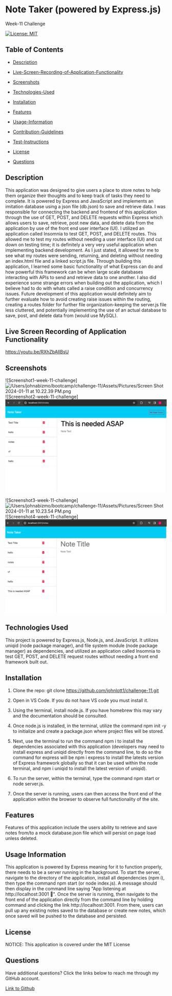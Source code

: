 # Note Taker (powered by Express.js)
Week-11 Challenge

[![License: MIT](https://img.shields.io/badge/License-MIT-yellow.svg)](https://opensource.org/licenses/MIT)

## Table of Contents

 * [Description](#description)

 * [Live-Screen-Recording-of-Application-Functionality](#live-screen-recording-of-application-functionality)

 * [Screenshots](#screenshots)

 * [Technologies-Used](#technologies-used)

 * [Installation](#installation)

 * [Features](#features)

 * [Usage-Information](#usage-information)

 * [Contribution-Guidelines](#contribution-guidelines)

 * [Test-Instructions](#test-instructions)

 * [License](#license)

* [Questions](#questions)

## Description

This application was designed to give users a place to store notes to help them organize their thoughts and to keep track of tasks they need to complete. It is powered by Express and JavaScript and implements an imitation database using a json file (db.json) to save and retrieve data. I was responsible for connecting the backend and frontend of this application through the use of GET, POST, and DELETE requests within Express which allows users to save, retrieve, post new data, and delete data from the application by use of the front end user interface (UI). I utilized an application called Insomnia to test GET, POST, and DELETE routes. This allowed me to test my routes without needing a user interface (UI) and cut down on testing time; it is definitely a very very useful application when implementing backend development. As I just stated, it allowed for me to see what my routes were sending, returning, and deleting without needing an index.html file and a linked script.js file.  Through building this application, I learned some basic functionality of what Express can do and how powerful this framework can be when large scale databases interacting with APIs to send and retrieve data to one another. I also did experience some strange errors when building out the application, which I believe had to do with whats called a raise condition and concurrency issues. Future development of this application would definitely aim to further evaluate how to avoid creating raise issues within the routing, creating a routes folder for further file organization-keeping the server.js file less cluttered, and potentially implementing the use of an actual database to save, post, and delete data from (would use MySQL).

## Live Screen Recording of Application Functionality

https://youtu.be/RXhZbAIlBsU

## Screenshots

![Screenshot1-week-11-challenge]![/Users/johnabizmo/bootcamp/challenge-11/Assets/Pictures/Screen Shot 2024-01-11 at 10.22.39 PM.png
](<Assets/Pictures/Screen Shot 2024-01-11 at 10.22.39 PM.png>)
![Screenshot2-week-11-challenge]![/Users/johnabizmo/bootcamp/challenge-11/Assets/Pictures/Screen Shot 2024-01-11 at 10.23.16 PM.png](<Assets/Pictures/Screen Shot 2024-01-11 at 10.23.16 PM.png>)

![Screenshot3-week-11-challenge]![/Users/johnabizmo/bootcamp/challenge-11/Assets/Pictures/Screen Shot 2024-01-11 at 10.23.54 PM.png
](<Assets/Pictures/Screen Shot 2024-01-11 at 10.23.54 PM.png>)
![Screenshot4-week-11-challenge]![/Users/johnabizmo/bootcamp/challenge-11/Assets/Pictures/Screen Shot 2024-01-11 at 10.24.17 PM.png](<Assets/Pictures/Screen Shot 2024-01-11 at 10.24.17 PM.png>)

## Technologies Used

This project is powered by Express.js, Node.js, and JavaScript. It utilizes uniqid (node package manager), and file system module (node package manager) as dependencies, and utilized an application called Insomnia to test GET, POST, and DELETE request routes without needing a front end framework built out.

## Installation

1. Clone the repo:
   git clone https://github.com/johnlott1/challenge-11.git

2. Open in VS Code. If you do not have VS code you must install it.

3. Using the terminal, install node.js. If you have homebrew this may vary and the documentation should be consulted.

4. Once node.js is installed, in the terminal, utilize the command npm init -y to initialize and create a package.json where project files will be stored.

5. Next, use the terminal to run the command npm i to install the dependencies associated with this application (developers may need to install express and uniqid directly from the command line, to do so the command for express will be npm i express to install the latests version of Express framework globally so that it can be used within the node terminal, and npm i uniqid to install the latest version of uniqid).

6. To run the server, within the terminal, type the command npm start or node server.js.

7. Once the server is running, users can then access the front end of the application within the browser to observe full functionality of the site.

## Features

Features of this application include the users ability to retrieve and save notes from/to a mock database.json file which will persist on page load unless deleted.  

## Usage Information

This application is powered by Express meaning for it to function properly, there needs to be a server running in the background. To start the server, navigate to the directory of the application, install all dependencies (npm i), then type the command npm start (or node index.js). A message should then display in the command line saying "App listening at http://localhost:3001 🚀". Once the server is running, then navigate to the front end of the application directly from the command line by holding command and clicking the link http://localhost:3001. From there, users can pull up any existing notes saved to the database or create new notes, which once saved will be pushed to the database and persisted.

## License

NOTICE: This application is covered under the MIT License

## Questions

Have additional questions? Click the links below to reach me through my GitHub account.

[Link to Github](https://github.com/johnlott1)


